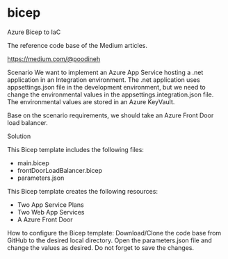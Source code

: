 # bicep
Azure Bicep to IaC

The reference code base of the Medium articles.

https://medium.com/@poodineh


Scenario
We want to implement an Azure App Service hosting a .net application in an Integration environment. The .net application uses appsettings.json file in the development environment, but we need to change the environmental values in the appsettings.integration.json file. The environmental values are stored in an Azure KeyVault.

Base on the scenario requirements, we should take an Azure Front Door load balancer.

Solution

This Bicep template includes the following files:
* main.bicep
* frontDoorLoadBalancer.bicep
* parameters.json

This Bicep template creates the following resources:
* Two App Service Plans
* Two Web App Services
* A Azure Front Door

How to configure the Bicep template:
Download/Clone the code base from GitHub to the desired local directory.
Open the parameters.json file and change the values as desired. Do not forget to save the changes.



